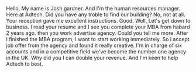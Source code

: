 Hello, My name is Josh gardner. And I'm the human resources manager. Here at Adtech. Did you have any troble to find our building?
No, not at all. Your reception gave me excellent instructions. Good. Well, Let's get down to business. I read your resume and
I see you complete your MBA from habard 2 years ago. then you work advertise agency. Could you tell me more. After I finished the 
MBA program, I want to start working immediately. So i accept job offer from the agency and found it really creative. I'm in charge
of six accounts and in a competitive field we've become the number one agency in the UK.
Why did you 
I can double your revenue. And I'm keen to help Adtech to best.
